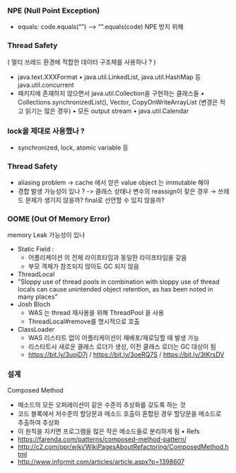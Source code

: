 ### NPE (Null Point Exception)
- equals: code.equals(“”) --> “”.equals(code)
  NPE 방지 위해

### Thread Safety
( 멀티 쓰레드 환경에 적합한 데이터 구조체를 사용하나 ? )
- java.text.XXXFormat
• java.util.LinkedList, java.util.HashMap 등 java.util.concurrent
- 패키지에 존재하지 않으면서 java.util.Collection을 구현하는 클래스들
• Collections.synchronizedList(), Vector, CopyOnWriteArrayList
(변경은 적고 읽기는 많은 경우)
• 모든 output stream
• java.util.Calendar

### lock을 제대로 사용했나 ?
- synchronized, lock, atomic variable 등

### Thread Safety
- aliasing problem -> cache 에서 얻은 value object 는 immutable 해야
- 경합 발생 가능성이 있나 ? -> 클래스 상태나 변수의 reassign이 잦은 경우
  → 쓰레드 문제가 생기지 않을까? final로 선언할 수 있지 않을까?

### OOME (Out Of Memory Error)
memory Leak 가능성이 있나

- Static Field :
  - 어플리케이션 의 전체 라이프타임과 동일한 라이프타임을 갖음
  - 부모 객체가 참조되지 않아도 GC 되지 않음
- ThreadLocal
- "Sloppy use of thread pools in combination with sloppy use of thread locals can
  cause unintended object retention, as has been noted in many places”
- Josh Bloch
  - WAS 는 thread 재사용을 위해 ThreadPool 을 사용
  - ThreadLocal#remove를 명시적으로 호출
- ClassLoader
  - WAS 리스타트 없이 어플리케이션이 재배포/재로딩할 때 발생 가능
  - 리스타트시 새로운 클래스 로더가 생성, 이전 클래스 로더는 GC 대상이 됨
  - https://bit.ly/3uojD7j / https://bit.ly/3oeRQ7S / https://bit.ly/3tKrsDV

### 설계
Composed Method
- 메소드의 모든 오퍼레이션이 같은 수준의 추상화를 갖도록 하는 것
- 코드 블록에서 저수준의 할당문과 메소드 호출이 혼합된 경우 할당문을 메소드로   추출하여 추상화
- 이 원칙을 지키면 프로그램을 많은 작은 메소드들로 분리하게 됨 • Refs
- https://farenda.com/patterns/composed-method-pattern/
- http://c2.com/ppr/wiki/WikiPagesAboutRefactoring/ComposedMethod.html 
- http://www.informit.com/articles/article.aspx?p=1398607